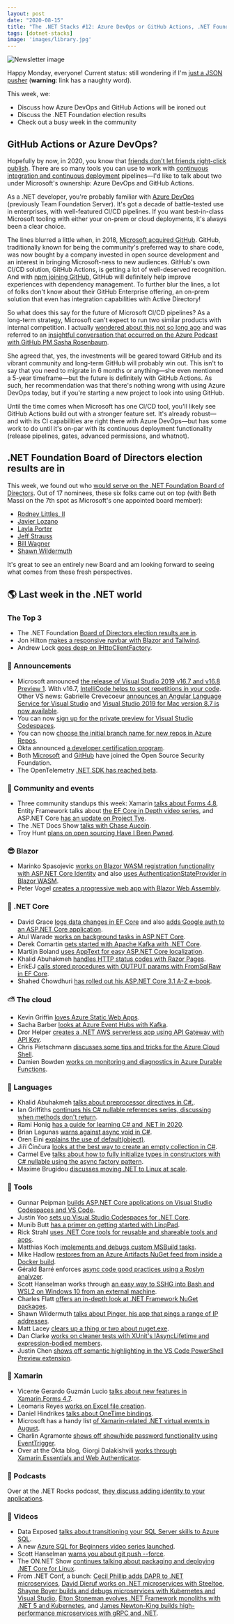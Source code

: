 ```yaml
---
layout: post
date: "2020-08-15"
title: "The .NET Stacks #12: Azure DevOps or GitHub Actions, .NET Foundation results, community links!"
tags: [dotnet-stacks]
image: 'images/library.jpg'
---
```


![Newsletter image](https://raw.githubusercontent.com/daveabrock/daveabrock.github.io/master/THE%20.NET%20STACKS.png)

Happy Monday, everyone! Current status: still wondering if I'm [just a JSON pusher](https://twitter.com/thomas_k_r/status/1291076179693363206) (**warning**: link has a naughty word).

This week, we:

* Discuss how Azure DevOps and GitHub Actions will be ironed out
* Discuss the .NET Foundation election results
* Check out a busy week in the community

## GitHub Actions or Azure DevOps?

Hopefully by now, in 2020, you know that [friends don't let friends right-click publish](https://damianbrady.com.au/2018/02/01/friends-dont-let-friends-right-click-publish/). There are so many tools you can use to work with [continuous integration and continuous deployment](https://www.infoworld.com/article/3271126/what-is-cicd-continuous-integration-and-continuous-delivery-explained.html) pipelines—I'd like to talk about two under Microsoft's ownership: Azure DevOps and GitHub Actions.

As a .NET developer, you're probably familiar with [Azure DevOps](https://azure.microsoft.com/services/devops/) (previously Team Foundation Server). It's got a decade of battle-tested use in enterprises, with well-featured CI/CD pipelines. If you want best-in-class Microsoft tooling with either your on-prem or cloud deployments, it's always been a clear choice.

The lines blurred a little when, in 2018, [Microsoft acquired GitHub](https://news.microsoft.com/announcement/microsoft-acquires-github/). GitHub, traditionally known for being the community's preferred way to share code, was now bought by a company invested in open source development and an interest in bringing Microsoft-ness to new audiences. GitHub's own CI/CD solution, GitHub Actions, is getting a lot of well-deserved recognition. And with [npm joining GitHub](https://github.blog/2020-03-16-npm-is-joining-github/), GitHub will definitely help improve experiences with dependency management. To further blur the lines, a lot of folks don't know about their GitHub Enterprise offering, an on-prem solution that even has integration capabilities with Active Directory!

So what does this say for the future of Microsoft CI/CD pipelines? As a long-term strategy, Microsoft can't expect to run two similar products with internal competition. I actually [wondered about this not so long ago](https://twitter.com/daveabrock/status/1253462315397251074) and was referred to an [insightful conversation that occurred on the Azure Podcast with GitHub PM Sasha Rosenbaum](http://azpodcast.com/post/Episode-321-GitHub). 

She agreed that, yes, the investments will be geared toward GitHub and its vibrant community and long-term GitHub will probably win out. This isn't to say that you need to migrate in 6 months or anything—she even mentioned a 5-year timeframe—but the future is definitely with GitHub Actions. As such, her recommendation was that there's nothing wrong with using Azure DevOps today, but if you're starting a new project to look into using GitHub. 

Until the time comes when Microsoft has one CI/CD tool, you'll likely see GitHub Actions build out with a stronger feature set. It's already robust—and with its CI capabilities are right there with Azure DevOps—but has some work to do until it's on-par with its continuous deployment functionality (release pipelines, gates, advanced permissions, and whatnot).

## .NET Foundation Board of Directors election results are in

This week, we found out who [would serve on the .NET Foundation Board of Directors](https://dotnetfoundation.org/blog/2020/08/04/net-foundation-board-of-directors-election-results-2020). Out of 17 nominees, these six folks came out on top (with Beth Massi on the 7th spot as Microsoft's one appointed board member):

* [Rodney Littles, II](https://twitter.com/rlittlesii)
* [Javier Lozano](https://twitter.com/jglozano)
* [Layla Porter](https://twitter.com/LaylaCodesIt)
* [Jeff Strauss](https://twitter.com/jeffreystrauss)
* [Bill Wagner](https://twitter.com/billwagner)
* [Shawn Wildermuth](https://twitter.com/shawnwildermuth)

It's great to see an entirely new Board and am looking forward to seeing what comes from these fresh perspectives.

## 🌎 Last week in the .NET world

### The Top 3

* The .NET Foundation [Board of Directors election results are in](https://dotnetfoundation.org/blog/2020/08/04/net-foundation-board-of-directors-election-results-2020).
* Jon Hilton [makes a responsive navbar with Blazor and Tailwind](https://jonhilton.net/responsive-blazor-navbar/).
* Andrew Lock [goes deep on IHttpClientFactory](https://andrewlock.net/exporing-the-code-behind-ihttpclientfactory/).

### 📢 Announcements

* Microsoft announced [the release of Visual Studio 2019 v16.7 and v16.8 Preview 1](https://devblogs.microsoft.com/visualstudio/visual-studio-2019-v16-7-releases/). With v16.7, [IntelliCode helps to spot repetitions in your code](https://devblogs.microsoft.com/visualstudio/making-repeated-edits-easier-with-intellicode-suggestions/). Other VS news: Gabrielle Crevecoeur [announces an Angular Language Service for Visual Studio](https://devblogs.microsoft.com/visualstudio/angular-language-service-for-visual-studio/) and [Visual Studio 2019 for Mac version 8.7 is now available](https://devblogs.microsoft.com/visualstudio/visual-studio-2019-for-mac-version-8-7-is-now-available/).
* You can now [sign up for the private preview for Visual Studio Codespaces](https://devblogs.microsoft.com/cppblog/sign-up-for-the-private-preview-of-visual-studio-support-for-codespaces/).
* You can now [choose the initial branch name for new repos in Azure Repos](https://devblogs.microsoft.com/devops/azure-repos-default-branch-name/).
* Okta announced [a developer certification program](https://developer.okta.com/blog/2020/08/03/developer-certification).
* Both [Microsoft](https://cloudblogs.microsoft.com/opensource/2020/08/03/microsoft-joins-open-source-security-foundation/) and [GitHub](https://github.blog/2020-08-03-github-joins-the-open-source-security-foundation/) have joined the Open Source Security Foundation.
* The OpenTelemetry [.NET SDK has reached beta](https://medium.com/opentelemetry/opentelemetry-net-beta-released-e1b070f0a5bc).

### 📅 Community and events

* Three community standups this week: Xamarin [talks about Forms 4.8](https://www.youtube.com/watch?v=4W6vXC6v-J8), Entity Framework talks about [the EF Core in Depth video series](https://www.youtube.com/watch?v=b-zTazj2vuI), and ASP.NET Core [has an update on Project Tye](https://www.youtube.com/watch?v=r0Z02t_7gm8).
* The .NET Docs Show [talks with Chase Aucoin](https://www.youtube.com/watch?v=UShy1RGCK0E).
* Troy Hunt [plans on open sourcing Have I Been Pwned](https://www.troyhunt.com/im-open-sourcing-the-have-i-been-pwned-code-base/).

### 😎 Blazor

* Marinko Spasojevic [works on Blazor WASM registration functionality with ASP.NET Core Identity](https://code-maze.com/blazor-webassembly-registration-aspnetcore-identity/) and also [uses AuthenticationStateProvider in Blazor WASM](https://code-maze.com/authenticationstateprovider-blazor-webassembly/).
* Peter Vogel [creates a progressive web app with Blazor Web Assembly](https://visualstudiomagazine.com/articles/2020/08/03/blazor-pwa.aspx).

### 🚀 .NET Core

* David Grace [logs data changes in EF Core](https://www.roundthecode.com/dotnet/entity-framework/log-data-changes-in-entity-framework-core-create-entities-dbcontext) and also [adds Google auth to an ASP.NET Core application](https://www.roundthecode.com/dotnet/how-to-add-google-authentication-to-a-asp-net-core-application).
* Atul Warade [works on background tasks in ASP.NET Core](https://www.c-sharpcorner.com/article/implement-background-task-using-backgrounservice-class-in-asp-net-core/).
* Derek Comartin [gets started with Apache Kafka with .NET Core](https://codeopinion.com/getting-started-apache-kafka-with-net-core/).
* Martijn Boland [uses AppText for easy ASP.NET Core localization](https://blogs.taiga.nl/martijn/2020/08/03/easy-asp-net-core-localization-with-apptext/).
* Khalid Abuhakmeh [handles HTTP status codes with Razor Pages](https://khalidabuhakmeh.com/handle-http-status-codes-with-razor-pages).
* ErikEJ [calls stored procedures with OUTPUT params with FromSqlRaw in EF Core](https://erikej.github.io/efcore/2020/08/03/ef-core-call-stored-procedures-out-parameters.html).
* Shahed Chowdhuri [has rolled out his ASP.NET Core 3.1 A-Z e-book](https://wakeupandcode.com/release-asp-net-core-3-1-a-z-ebook/).

### ⛅ The cloud

* Kevin Griffin [loves Azure Static Web Apps](https://consultwithgriff.com/i-love-azure-static-web-apps).
* Sacha Barber [looks at Azure Event Hubs with Kafka](https://sachabarbs.wordpress.com/2020/08/04/azure-event-hubs-with-kafka/).
* Dror Helper [creates a .NET AWS serverless app using API Gateway with API Key](https://helpercode.com/2020/08/03/creating-an-net-aws-serverless-application-using-api-gateway-with-api-key/).
* Chris Pietschmann [discusses some tips and tricks for the Azure Cloud Shell](https://build5nines.com/azure-cloud-shell-tips-and-tricks/).
* Damien Bowden [works on monitoring and diagnostics in Azure Durable Functions](https://damienbod.com/2020/08/01/azure-durable-functions-monitoring-and-diagnostics/).

### 📔 Languages

* Khalid Abuhakmeh [talks about preprocessor directives in C#.](https://khalidabuhakmeh.com/csharp-preprocessor-directives).
* Ian Griffiths [continues his C# nullable references series, discussing when methods don't return](https://endjin.com/blog/2020/08/dotnet-csharp-8-nullable-references-when-methods-dont-return.html).
* Rami Honig [has a guide for learning C# and .NET in 2020](https://oz-code.com/blog/net-c-tips/ultimate-2020-guide-learning-debugging-c-net).
* Brian Lagunas [warns against async void in C#](https://brianlagunas.com/why-is-async-void-bad-and-how-do-i-await-a-task-in-an-object-constructor-in-c/).
* Oren Eini [explains the use of default(object)](https://ayende.com/blog/191585-B/what-is-default-object-used-for).
* Jiří Činčura [looks at the best way to create an empty collection in C#](https://www.tabsoverspaces.com/233833-best-way-to-create-an-empty-collection-array-and-list-in-csharp-net).
* Carmel Eve [talks about how to fully initialize types in constructors with C# nullable using the async factory pattern](https://endjin.com/blog/2020/08/fully-initialize-types-in-constructor-csharp-nullable-async-factory-pattern.html).
* Maxime Brugidou [discusses moving .NET to Linux at scale](https://medium.com/criteo-labs/moving-net-to-linux-at-scale-d8ff49b42661).

### 🔧 Tools

* Gunnar Peipman [builds ASP.NET Core applications on Visual Studio Codespaces and VS Code](https://gunnarpeipman.com/aspnet-core-visual-studio-codespaces/).
* Justin Yoo [sets up Visual Studio Codespaces for .NET Core](https://techcommunity.microsoft.com/t5/apps-on-azure/configuring-codespaces-for-net-core-development/ba-p/1565330).
* Munib Butt [has a primer on getting started with LinqPad](https://www.c-sharpcorner.com/article/learn-to-use-linqpad/).
* Rick Strahl [uses .NET Core tools for reusable and shareable tools and apps](https://weblog.west-wind.com/posts/2020/Aug/05/Using-NET-Core-Tools-to-Create-Reusable-and-Shareable-Tools-Apps).
* Matthias Koch [implements and debugs custom MSBuild tasks](https://ithrowexceptions.com/2020/08/04/implementing-and-debugging-custom-msbuild-tasks.html).
* Mike Hadlow [restores from an Azure Artifacts NuGet feed from inside a Docker build](http://mikehadlow.blogspot.com/2020/08/restoring-from-azure-artifacts-nuget.html).
* Gérald Barré enforces [async code good practices using a Roslyn analyzer](https://www.meziantou.net/enforcing-asynchronous-code-good-practices-using-a-roslyn-analyzer.htm).
* Scott Hanselman works through [an easy way to SSHG into Bash and WSL2 on Windows 10 from an external machine](https://www.hanselman.com/blog/THEEASYWAYHowToSSHIntoBashAndWSL2OnWindows10FromAnExternalMachine.aspx).
* Charles Flatt [offers an in-depth look at .NET Framework NuGet packages](https://www.softwaremeadows.com/posts/net_framework_nuget_packages_-_versioning__dependency_resolution__and/).
* Shawn Wildermuth [talks about Pinger, his app that pings a range of IP addresses](http://wildermuth.com/2020/08/02/NET-Core-Console-Apps---A-Better-Way).
* Matt Lacey [clears up a thing or two about nuget.exe](https://www.mrlacey.com/2020/08/fixing-really-common-misunderstanding.html).
* Dan Clarke [works on cleaner tests with XUnit's IAsyncLifetime and expression-bodied members](https://www.danclarke.com/cleaner-tests-with-iasynclifetime).
* Justin Chen [shows off semantic highlighting in the VS Code PowerShell Preview extension](https://devblogs.microsoft.com/powershell/semantic-highlighting-in-the-powershell-preview-extension-for-visual-studio-code/).

### 📱 Xamarin

* Vicente Gerardo Guzmán Lucio [talks about new features in Xamarin.Forms 4.7](https://www.syncfusion.com/blogs/post/new-features-in-xamarin-forms-4-7-multibinding-light-and-dark-modes.aspx).
* Leomaris Reyes [works on Excel file creation](https://askxammy.com/getting-started-with-excel-files-creation-in-xamarin-forms/).
* Daniel Hindrikes [talks about OneTime bindings](https://danielhindrikes.se/index.php/2020/08/03/you-only-need-an-onetime-binding/).
* Microsoft has a handy list [of Xamarin-related .NET virtual events in August](https://devblogs.microsoft.com/xamarin/august-dotnet-virtual-events/).
* Charlin Agramonte [shows off show/hide password functionality using EventTrigger](https://xamgirl.com/show-hide-password-using-eventtrigger-in-xamarin-forms/).
* Over at the Okta blog, Giorgi Dalakishvili [works through Xamarin.Essentials and Web Authenticator](https://developer.okta.com/blog/2020/07/31/xamarin-essentials-webauthenticator).

### 🎤 Podcasts

Over at the .NET Rocks podcast, [they discuss adding identity to your applications](https://www.dotnetrocks.com/default.aspx?ShowNum=1699).

### 🎥 Videos

* Data Exposed [talks about transitioning your SQL Server skills to Azure SQL](https://channel9.msdn.com/Shows/Data-Exposed/Learn-Azure-SQL).
* A new [Azure SQL for Beginners video series launched](https://channel9.msdn.com/Series/Azure-SQL-for-Beginners/Introduction-to-Azure-SQL-for-beginners-1-of-61).
* Scott Hanselman [warns you about git push --force](https://www.youtube.com/watch?v=dgOpnebZkRo).
* The ON.NET Show [continues talking about packaging and deploying .NET Core for Linux](https://channel9.msdn.com/Shows/On-NET/Packaging-and-deploying-NET-Core-for-Linux-Part-2).
* From .NET Conf, a bunch: [Cecil Phillip adds DAPR to .NET microservices](https://www.youtube.com/watch?v=g-gOlkD9lKs), [David Dieruf works on .NET microservices with Steeltoe](https://www.youtube.com/watch?v=3meYereHHtM), [Shayne Boyer builds and debugs microservices with Kubernetes and Visual Studio](https://www.youtube.com/watch?v=98nIvg7ne7Q), [Elton Stoneman evolves .NET Framework monoliths with .NET 5 and Kubernetes](https://www.youtube.com/watch?v=Wbjh4T-cdv8), and [James Newton-King builds high-performance microservices with gRPC and .NET](https://www.youtube.com/watch?v=HVq4TstHCEs).
